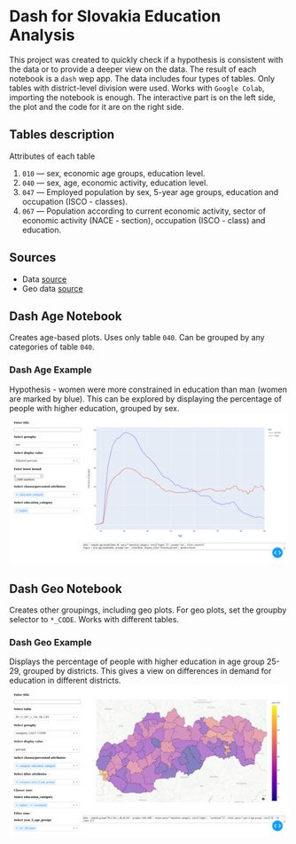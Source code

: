 # Dash for Slovakia Education Analysis

This project was created to quickly check if a hypothesis is consistent with the data or to provide a deeper view on the data. The result of each notebook is a `dash` wep app. The data includes four types of tables. Only tables with district-level division were used. Works with `Google Colab`, importing the notebook is enough. The interactive part is on the left side, the plot and the code for it are on the right side.

## Tables description

Attributes of each table
1. `010` — sex, economic age groups, education level.
2. `040` — sex, age, economic activity, education level.
3. `047` — Employed population by sex, 5-year age groups, education and occupation (ISCO - classes).
4. `067` — Population according to current economic activity, sector of economic activity (NACE - section), occupation (ISCO - class) and education.

## Sources
- Data [source](https://www.scitanie.sk/obyvatelia/rozsirene-vysledky)
- Geo data [source](https://github.com/drakh/slovakia-gps-data/)

## Dash Age Notebook

Creates age-based plots. Uses only table `040`. Can be grouped by any categories of table `040`.

### Dash Age Example
Hypothesis - women were more constrained in education than man (women are marked by blue). This can be explored by displaying the percentage of people with higher education, grouped by sex.  
![Dash Age Example](assets/dash_age.png)

## Dash Geo Notebook

Creates other groupings, including geo plots. For geo plots, set the groupby selector to `*_CODE`. Works with different tables.

### Dash Geo Example

Displays the percentage of people with higher education in age group 25-29, grouped by districts. This gives a view on differences in demand for education in different districts.  
![Dash Geo Example](assets/dash_geo.png)